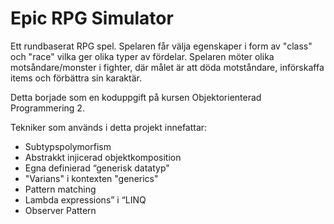 # Epic RPG Simulator

Ett rundbaserat RPG spel. Spelaren får välja egenskaper i form av "class" och "race" vilka ger olika typer av fördelar. Spelaren möter olika motsåndare/monster i fighter, där målet är att döda motståndare, införskaffa items och förbättra sin karaktär.

Detta borjade som en koduppgift på kursen Objektorienterad Programmering 2. 

Tekniker som används i detta projekt innefattar: 
- Subtypspolymorfism
- Abstrakkt injicerad objektkomposition
- Egna definierad “generisk datatyp"
- "Varians" i kontexten "generics"
- Pattern matching
- Lambda expressions” i “LINQ
- Observer Pattern
